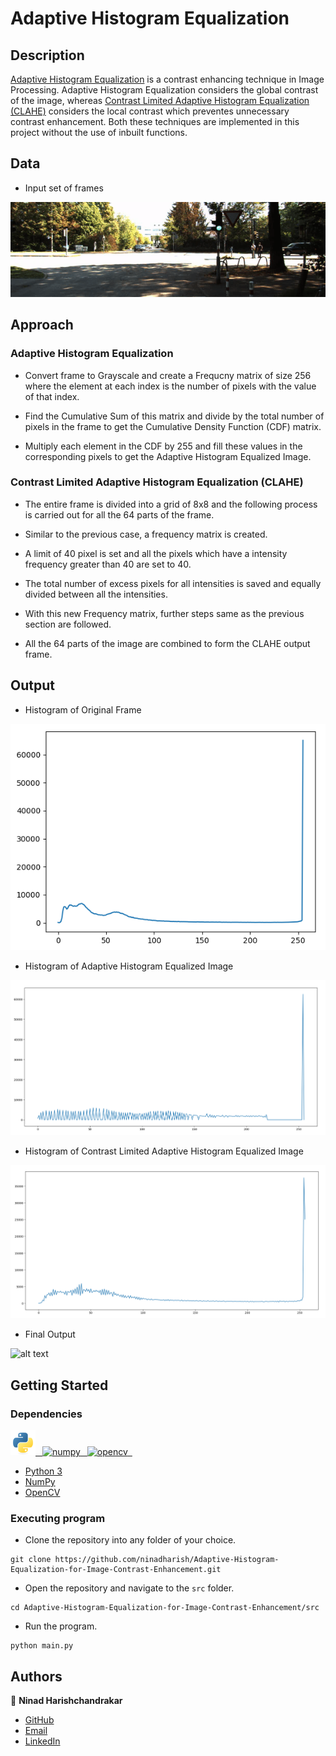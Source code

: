 # Adaptive Histogram Equalization

## Description

[Adaptive Histogram Equalization](https://towardsdatascience.com/histogram-equalization-5d1013626e64) is a contrast enhancing technique in Image Processing. Adaptive Histogram Equalization considers the global contrast of the image, whereas [Contrast Limited Adaptive Histogram Equalization (CLAHE)](https://en.wikipedia.org/wiki/Adaptive_histogram_equalization#:~:text=Ordinary%20AHE%20tends,excess%20is%20negligible.) considers the local contrast which preventes unnecessary contrast enhancement. Both these techniques are implemented in this project without the use of inbuilt functions.


## Data

* Input set of frames

![alt text](/data/data.gif)


## Approach

### Adaptive Histogram Equalization

* Convert frame to Grayscale and create a Frequcny matrix of size 256 where the element at each index is the number of pixels with the value of that index.

* Find the Cumulative Sum of this matrix and divide by the total number of pixels in the frame to get the Cumulative Density Function (CDF) matrix.

* Multiply each element in the CDF by 255 and fill these values in the corresponding pixels to get the Adaptive Histogram Equalized Image.


### Contrast Limited Adaptive Histogram Equalization (CLAHE)

* The entire frame is divided into a grid of 8x8 and the following process is carried out for all the 64 parts of the frame.

* Similar to the previous case, a frequency matrix is created.

* A limit of 40 pixel is set and all the pixels which have a intensity frequency greater than 40 are set to 40. 

* The total number of excess pixels for all intensities is saved and equally divided between all the intensities.

* With this new Frequency matrix, further steps same as the previous section are followed.

* All the 64 parts of the image are combined to form the CLAHE output frame.


## Output

* Histogram of Original Frame

![alt text](/output/output1.png)

* Histogram of Adaptive Histogram Equalized Image

![alt text](/output/output2.png)

* Histogram of Contrast Limited Adaptive Histogram Equalized Image

![alt text](/output/output3.png)

* Final Output

![alt text](/output/final_output.gif)



## Getting Started

### Dependencies

<p align="left"> 
<a href="https://www.python.org" target="_blank" rel="noreferrer"> <img src="https://raw.githubusercontent.com/devicons/devicon/master/icons/python/python-original.svg" alt="python" width="40" height="40"/>&ensp; </a>
<a href="https://numpy.org/" target="_blank" rel="noreferrer"> <img src="https://www.codebykelvin.com/learning/python/data-science/numpy-series/cover-numpy.png" alt="numpy" width="40" height="40"/>&ensp; </a>
<a href="https://opencv.org/" target="_blank" rel="noreferrer"> <img src="https://avatars.githubusercontent.com/u/5009934?v=4&s=400" alt="opencv" width="40" height="40"/>&ensp; </a>

* [Python 3](https://www.python.org/)
* [NumPy](https://numpy.org/)
* [OpenCV](https://opencv.org/)


### Executing program

* Clone the repository into any folder of your choice.
```
git clone https://github.com/ninadharish/Adaptive-Histogram-Equalization-for-Image-Contrast-Enhancement.git
```

* Open the repository and navigate to the `src` folder.
```
cd Adaptive-Histogram-Equalization-for-Image-Contrast-Enhancement/src
```

* Run the program.
```
python main.py
```


## Authors

👤 **Ninad Harishchandrakar**

* [GitHub](https://github.com/ninadharish)
* [Email](mailto:ninad.harish@gmail.com)
* [LinkedIn](https://linkedin.com/in/ninadharish)